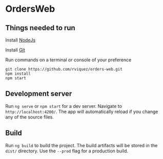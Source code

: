 # OrdersWeb

## Things needed to run

Install [NodeJs](https://nodejs.org/en/download/)

Install [Git](https://git-scm.com/downloads)

Run commands on a terminal or console of your preference

```
git clone https://github.com/rviquez/orders-web.git
npm install
npm start
```

## Development server

Run `ng serve` or `npm start` for a dev server. Navigate to `http://localhost:4200/`. The app will automatically reload if you change any of the source files.

## Build

Run `ng build` to build the project. The build artifacts will be stored in the `dist/` directory. Use the `--prod` flag for a production build.
